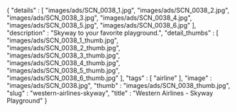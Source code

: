 {
  "details" : [
                 "images/ads/SCN_0038_1.jpg",
                 "images/ads/SCN_0038_2.jpg",
                 "images/ads/SCN_0038_3.jpg",
                 "images/ads/SCN_0038_4.jpg",
                 "images/ads/SCN_0038_5.jpg",
                 "images/ads/SCN_0038_6.jpg"
               ],
  "description" : "Skyway to your favorite playground.",
  "detail_thumbs" : [
                       "images/ads/SCN_0038_1_thumb.jpg",
                       "images/ads/SCN_0038_2_thumb.jpg",
                       "images/ads/SCN_0038_3_thumb.jpg",
                       "images/ads/SCN_0038_4_thumb.jpg",
                       "images/ads/SCN_0038_5_thumb.jpg",
                       "images/ads/SCN_0038_6_thumb.jpg"
                     ],
  "tags" : [
              "airline"
            ],
  "image" : "images/ads/SCN_0038.jpg",
  "thumb" : "images/ads/SCN_0038_thumb.jpg",
  "slug" : "western-airlines-skyway",
  "title" : "Western Airlines - Skyway Playground"
}
